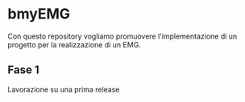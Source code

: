 # bmyEMG
Con questo repository vogliamo promuovere l'implementazione di un progetto per la realizzazione di un EMG.
## Fase 1
Lavorazione su una prima release
